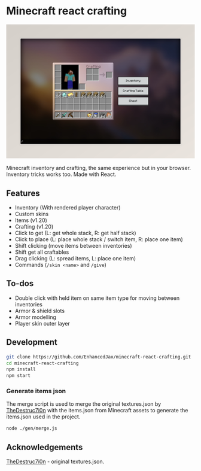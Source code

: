 # Minecraft react crafting

![screenshot](./src/screenshot.png)

Minecraft inventory and crafting, the same experience but in your browser. Inventory tricks works too. Made with React.

## Features

- Inventory (With rendered player character)
- Custom skins
- Items (v1.20)
- Crafting (v1.20)
- Click to get (L: get whole stack, R: get half stack)
- Click to place (L: place whole stack / switch item, R: place one item)
- Shift clicking (move items between inventories)
- Shift get all craftables
- Drag clicking (L: spread items, L: place one item)
- Commands (`/skin <name>` and `/give`)

## To-dos

- Double click with held item on same item type for moving between inventories
- Armor & shield slots
- Armor modelling
- Player skin outer layer

## Development

```bash
git clone https://github.com/EnhancedJax/minecraft-react-crafting.git
cd minecraft-react-crafting
npm install
npm start
```

### Generate items json

The merge script is used to merge the original textures.json by [TheDestruc7i0n](https://twitter.com/TheDestruc7i0n) with the items.json from Minecraft assets to generate the items.json used in the project.

```bash
node ./gen/merge.js
```

## Acknowledgements

[TheDestruc7i0n](https://twitter.com/TheDestruc7i0n) - original textures.json.
